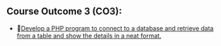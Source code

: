 ## Course Outcome 3 (CO3):

- 📃[Develop a PHP program to connect to a database and retrieve data from a table and show the details in a neat format.]()